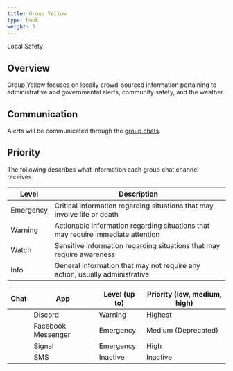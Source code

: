 ```yaml
---
title: Group Yellow
type: book
weight: 3
---
```


Local Safety

## Overview

Group Yellow focuses on locally crowd-sourced information pertaining to administrative and governmental alerts, community safety, and the weather.

## Communication

Alerts will be communicated through the [group chats](/about/groups/#group-chats).

## Priority

The following describes what information each group chat channel receives.

| Level     | Description                                                                      |
| --------- | -------------------------------------------------------------------------------- |
| Emergency | Critical information regarding situations that may involve life or death         |
| Warning   | Actionable information regarding situations that may require immediate attention |
| Watch     | Sensitive information regarding situations that may require awareness            |
| Info      | General information that may not require any action, usually administrative      |

| Chat                                      | App                | Level (up to) | Priority (low, medium, high) |
| ----------------------------------------- | ------------------ | ------------- | ---------------------------- |
| <i class="fab fa-discord"></i>            | Discord            | Warning       | Highest                      |
| <i class="fab fa-facebook-messenger"></i> | Facebook Messenger | Emergency     | Medium (Deprecated)          |
| <i class="fas fa-signal"></i>             | Signal             | Emergency     | High                         |
| <i class="fas fa-sms"></i>                | SMS                | Inactive      | Inactive                     |
